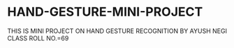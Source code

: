 # HAND-GESTURE-MINI-PROJECT
THIS IS MINI PROJECT ON HAND GESTURE RECOGNITION BY AYUSH NEGI CLASS ROLL NO.=69

